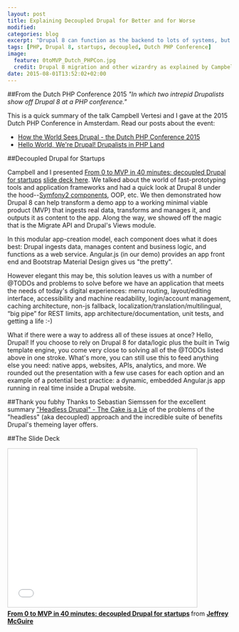 ```yaml
---
layout: post
title: Explaining Decoupled Drupal for Better and for Worse
modified:
categories: blog
excerpt: "Drupal 8 can function as the backend to lots of systems, but the more of Drupal you use, the better off you will be."
tags: [PHP, Drupal 8, startups, decoupled, Dutch PHP Conference]
image:
  feature: 0toMVP_Dutch_PHPCon.jpg
  credit: Drupal 8 migration and other wizardry as explained by Campbell Vertesi
date: 2015-08-01T13:52:02+02:00
---
```


##From the Dutch PHP Conference 2015 
_"In which two intrepid Drupalists show off Drupal 8 at a PHP conference."_

This is a quick summary of the talk Campbell Vertesi and I gave at the 2015 Dutch PHP Conference in Amsterdam. Read our posts about the event:

- [How the World Sees Drupal - the Dutch PHP Conference 2015](https://ohthehugemanatee.org/blog/2015/06/27/dutch-php-conference-2015/)
- [Hello World, We're Drupal! Drupalists in PHP Land](http://horncologne.github.io/blog/hello-world-were-drupal-drupalists-in-php-land/)

##Decoupled Drupal for Startups

Campbell and I presented [From 0 to MVP in 40 minutes: decoupled Drupal for startups](http://www.phpconference.nl/schedule#conference-day-2/0-mvp-40-minutes-decoupled-drupal-startups) [slide deck here](http://www.slideshare.net/horncologne/0to-mvp-dutchphpcon). We talked about the world of fast-prototyping tools and application frameworks and had a quick look at Drupal 8 under the hood--[Symfony2 components](http://symfony.com/projects/drupal), OOP, etc. We then demonstrated how Drupal 8 can help transform a demo app to a working minimal viable product (MVP) that ingests real data, transforms and manages it, and outputs it as content to the app. Along the way, we showed off the magic that is the Migrate API and Drupal's Views module.

In this modular app-creation model, each component does what it does best: Drupal ingests data, manages content and business logic, and functions as a web service. Angular.js (in our demo) provides an app front end and Bootstrap Material Design gives us "the pretty".

However elegant this may be, this solution leaves us with a number of @TODOs and problems to solve before we have an application that meets the needs of today's digital experiences: menu routing, layout/editing interface, accessibility and machine readability, login/account management, caching architecture, non-js fallback, localization/translation/multilingual, “big pipe” for REST limits, app architecture/documentation, unit tests, and getting a life :-)

What if there were a way to address all of these issues at once? Hello, Drupal! If you choose to rely on Drupal 8 for data/logic plus the built in Twig template engine, you come very close to solving all of the @TODOs listed above in one stroke. What's more, you can still use this to feed anything else you need: native apps, websites, APIs, analytics, and more. We rounded out the presentation with a few use cases for each option and an example of a potential best practice: a dynamic, embedded Angular.js app running in real time inside a Drupal website.

##Thank you fubhy
Thanks to Sebastian Siemssen for the excellent summary ["Headless Drupal" - The Cake is a Lie](http://www.zensations.at/blog/headless-drupal-cake-lie) of the problems of the "headless" (aka decoupled) approach and the incredible suite of benefits Drupal's themeing layer offers.

##The Slide Deck
<iframe src="//www.slideshare.net/slideshow/embed_code/key/9X8gsYm5lfVhSq" width="425" height="355" frameborder="0" marginwidth="0" marginheight="0" scrolling="no" style="border:1px solid #CCC; border-width:1px; margin-bottom:5px; max-width: 100%;"> </iframe> <div style="margin-bottom:5px"> <strong> <a href="//www.slideshare.net/horncologne/0to-mvp-dutchphpcon" title="From 0 to MVP in 40 minutes: decoupled Drupal for startups" target="_blank">From 0 to MVP in 40 minutes: decoupled Drupal for startups</a> </strong> from <strong><a href="//www.slideshare.net/horncologne" target="_blank">Jeffrey McGuire</a></strong> </div>


